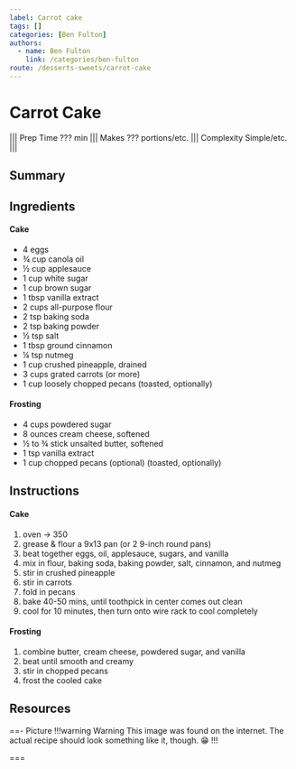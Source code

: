 ```yaml
---
label: Carrot cake
tags: []
categories: [Ben Fulton]
authors:
  - name: Ben Fulton
    link: /categories/ben-fulton
route: /desserts-sweets/carrot-cake
---
```


# Carrot Cake
<!--- ![](/static/banners/???.webp) --->

||| Prep Time
??? min
||| Makes
??? portions/etc.
||| Complexity
Simple/etc.
|||

## Summary

## Ingredients
#### Cake
- 4 eggs
- ¾ cup canola oil
- ½ cup applesauce
- 1 cup white sugar
- 1 cup brown sugar
- 1 tbsp vanilla extract
- 2 cups all-purpose flour
- 2 tsp baking soda
- 2 tsp baking powder
- ½ tsp salt
- 1 tbsp ground cinnamon
- ¼ tsp nutmeg
- 1 cup crushed pineapple, drained
- 3 cups grated carrots (or more)
- 1 cup loosely chopped pecans (toasted, optionally)

#### Frosting
- 4 cups powdered sugar
- 8 ounces cream cheese, softened
- ½ to ¾ stick unsalted butter, softened
- 1 tsp vanilla extract
- 1 cup chopped pecans (optional) (toasted, optionally)

## Instructions
#### Cake
1. oven -> 350
2. grease & flour a 9x13 pan (or 2 9-inch round pans)
3. beat together eggs, oil, applesauce, sugars, and vanilla 
4. mix in flour, baking soda, baking powder, salt, cinnamon, and nutmeg 
5. stir in crushed pineapple 
6. stir in carrots 
7. fold in pecans 
8. bake 40-50 mins, until toothpick in center comes out clean 
9. cool for 10 minutes, then turn onto wire rack to cool completely

#### Frosting
1. combine butter, cream cheese, powdered sugar, and vanilla
2. beat until smooth and creamy
3. stir in chopped pecans
4. frost the cooled cake

## Resources
==- Picture
!!!warning Warning
This image was found on the internet. The actual recipe should look something like it, though. 😁
!!!
<!--- ![](/static/banners/tmp/???.webp) --->
===
